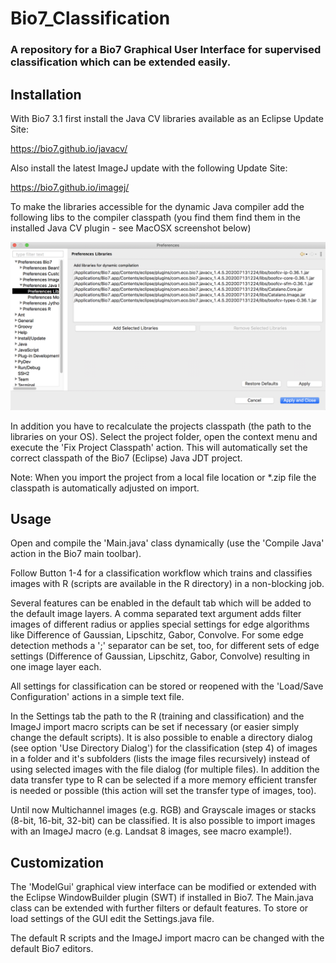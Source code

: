 # Bio7_Classification

### A repository for a Bio7 Graphical User Interface for supervised classification which can be extended easily.

## Installation

With Bio7 3.1 first install the Java CV libraries available as an Eclipse Update Site:

https://bio7.github.io/javacv/

Also install the latest ImageJ update with the following Update Site:

https://bio7.github.io/imagej/

To make the libraries accessible for the dynamic Java compiler add the following libs to the
compiler classpath (you find them find them in the installed Java CV plugin - see MacOSX screenshot below)

![image](libs.png)

In addition you have to recalculate the projects classpath (the path to the libraries on your OS). Select the project folder, open the context menu and execute
the 'Fix Project Classpath' action. This will automatically set the correct classpath of the Bio7 (Eclipse) Java JDT project.

Note: When you import the project from a local file location or *.zip file the classpath is automatically adjusted on import.


## Usage

Open and compile the 'Main.java' class dynamically (use the 'Compile Java' action in the Bio7 main toolbar).

Follow Button 1-4 for a classification workflow which trains and classifies images with R (scripts
are available in the R directory) in a non-blocking job.
 
Several features can be enabled in the default tab which will be added to the default image layers. A comma separated
text argument adds filter images of different radius or applies special settings for edge algorithms like Difference of Gaussian, Lipschitz, Gabor, Convolve. 
For some edge detection methods a ';' separator can be set, too, for different sets of edge settings (Difference of Gaussian, Lipschitz, Gabor, Convolve) resulting
in one image layer each.

All settings for classification can be stored or reopened with the 'Load/Save Configuration' actions in a simple text file.

In the Settings tab the path to the R (training and classification) and the ImageJ import macro scripts can be set if necessary (or easier simply change the default scripts).
It is also possible to enable a directory dialog (see option 'Use Directory Dialog') for the classification (step 4) of images in a folder and it's subfolders (lists the image files recursively) 
instead of using selected images with the file dialog (for multiple files).
In addition the data transfer type to R can be selected if a more memory efficient transfer is needed or possible (this action will set the transfer type of images, too).

Until now Multichannel images (e.g. RGB) and Grayscale images or stacks (8-bit, 16-bit, 32-bit) can be classified. It is also possible
to import images with an ImageJ macro (e.g. Landsat 8 images, see macro example!).

## Customization

The 'ModelGui' graphical view interface can be modified or extended with the Eclipse WindowBuilder plugin (SWT) if installed in Bio7.
The Main.java class can be extended with further filters or default features. To store or load settings of the GUI edit the Settings.java file.

The default R scripts and the ImageJ import macro can be changed with the default Bio7 editors.




